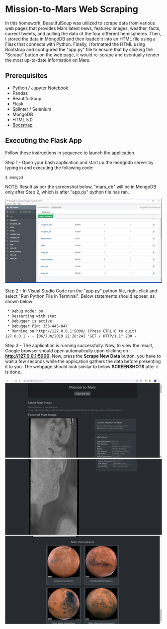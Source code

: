 # Mission-to-Mars Web Scraping

In this homework, BeautifulSoup was utilized to scrape data from various web pages that provides Mars latest news, featured images, weather, facts, current tweets, and pulling the data of the four different hemispheres. Then, I stored the data in MongoDB and then loaded it into an HTML file using a Flask that connects with Python. Finally, I formatted the HTML using Bootstrap and configured the "app.py" file to ensure that by clicking the "Scrape" button on the web page, it would re-scrape and eventually render the most up-to-date information on Mars.

## Prerequisites

* Python / Jupyter Notebook
* Pandas
* BeautifulSoup
* Flask
* Splinter / Selenium
* MongoDB
* HTML 5.0
* [Bootstrap](https://getbootstrap.com/)

## Executing the Flask App

Follow these instructions in sequence to launch the application.

Step 1 - Open your bash application and start up the mongodb server by typing in and executing the following code:
```bash
$ mongod
```
NOTE: Result as per the screenshot below, "mars_db" will be in MongoDB only after Step 2, which is after "app.py" python file has ran.

![final_app_part4.png](Images/mars_db.PNG)

Step 2 - In Visual Studio Code run the "app.py" python file, right-click and select "Run Python File in Terminal". Below statements should appear, as shown below:

```
 * Debug mode: on
 * Restarting with stat
 * Debugger is active!
 * Debugger PIN: 333-445-847
 * Running on http://127.0.0.1:5000/ (Press CTRL+C to quit)
127.0.0.1 - - [06/Jun/2019 21:28:24] "GET / HTTP/1.1" 200 -
```

Step 3 - The application is running successfully. Now, to view the result, Google browser should open automatically upon clicking on __http://127.0.0.1:5000__. Now, press the __Scrape New Data__ button, you have to wait a few seconds while the application gathers the data before presenting it to you. The webpage should look similar to below __SCREENSHOTS__ after it is done.

![final_app_part1.png](Images/Img_1.PNG)
![final_app_part2.png](Images/Img_2.PNG)
![final_app_part3.png](Images/Img_3.PNG)


